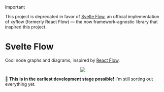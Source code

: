 > [!IMPORTANT]
> This project is deprecated in favor of [Svelte Flow](https://svelteflow.dev/), an official implementation of xyflow (formerly React Flow) — the now framework-agnostic library that inspired this project.

# Svelte Flow

Cool node graphs and diagrams, inspired by [React Flow](https://github.com/wbkd/react-flow).

<p align="center">
  <img src="https://i.imgur.com/UD3z3Gf.png">
</p>

🚨 **This is in the earliest development stage possible!** I'm still sorting out everything yet.
